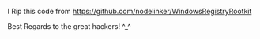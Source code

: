 I Rip this code from 
https://github.com/nodelinker/WindowsRegistryRootkit

Best Regards to the great hackers! ^_^